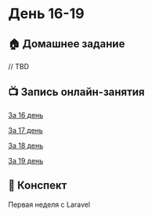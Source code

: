 # День 16-19

## :house: Домашнее задание

// TBD

## :tv: Запись онлайн-занятия
[За 16 день](https://zoom.us/rec/share/2PZKCODyx1tLepWS8x-OWpMaItn3X6a8gSUc-6FYyx0-volj8eav64g84qQCiX1n?startTime=1586784169000)

[За 17 день](https://zoom.us/rec/share/_-VZFryh10VLAYGSyALOUbYTRKTZT6a8h3NM_qFen07HxROzh1byQPlT4htZLSXa?startTime=1586871423000)

[За 18 день](https://zoom.us/rec/share/--FKArTi315JepHz4lzlXap6J5vVaaa8hidMrPILYM1O52G43YPNJrQB8ev5fQ?startTime=1587043023000)

[За 19 день](https://zoom.us/rec/share/9Olecr75xElORbf840TiWqF7H5n5T6a8hCQeqPILxE9cPEtpkN3zQ3G32e26hEd6?startTime=1587129105000)

## :scroll: Конспект

Первая неделя с Laravel